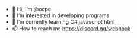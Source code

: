 - 👋 Hi, I’m @ocpe
- 👀 I’m interested in developing programs
- 🌱 I’m currently learning C# javascript html
- 📫 How to reach me https://discord.gg/webhook
